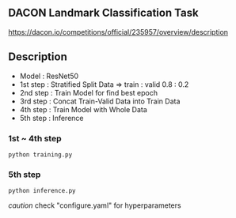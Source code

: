 ## DACON Landmark Classification Task
https://dacon.io/competitions/official/235957/overview/description

## Description

- Model : ResNet50
- 1st step : Stratified Split Data => train : valid 0.8 : 0.2
- 2nd step : Train Model for find best epoch
- 3rd step : Concat Train-Valid Data into Train Data
- 4th step : Train Model with Whole Data
- 5th step : Inference


### 1st ~ 4th step
```python3
python training.py
```

### 5th step
```python3
python inference.py
```

*caution*
check "configure.yaml" for hyperparameters